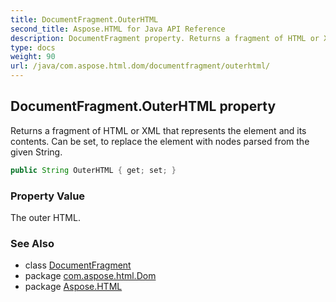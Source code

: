 ```yaml
---
title: DocumentFragment.OuterHTML
second_title: Aspose.HTML for Java API Reference
description: DocumentFragment property. Returns a fragment of HTML or XML that represents the element and its contents. Can be set to replace the element with nodes parsed from the given String
type: docs
weight: 90
url: /java/com.aspose.html.dom/documentfragment/outerhtml/
---
```

## DocumentFragment.OuterHTML property

Returns a fragment of HTML or XML that represents the element and its contents. Can be set, to replace the element with nodes parsed from the given String.

```java
public String OuterHTML { get; set; }
```

### Property Value

The outer HTML.

### See Also

* class [DocumentFragment](../)
* package [com.aspose.html.Dom](../../documentfragment/)
* package [Aspose.HTML](../../../)

